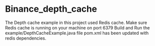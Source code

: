 # Binance_depth_cache
The Depth cache example in this project used Redis cache.
Make sure Redis cache is running on your machine on port 6379
Build and Run the example/DepthCacheExample.java file
pom.xml has been updated with redis dependencies.
